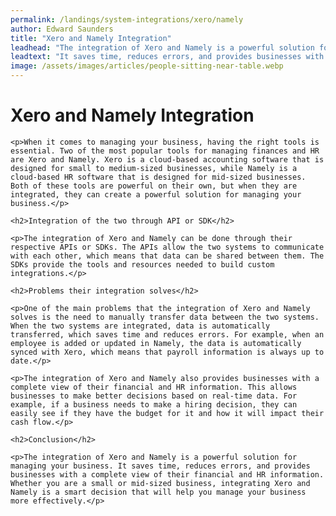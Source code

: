 ```yaml
---
permalink: /landings/system-integrations/xero/namely
author: Edward Saunders
title: "Xero and Namely Integration"
leadhead: "The integration of Xero and Namely is a powerful solution for managing your business"
leadtext: "It saves time, reduces errors, and provides businesses with a complete view of their financial and HR information. Whether you are a small or mid-sized business, integrating Xero and Namely is a smart decision that will help you manage your business more effectively."
image: /assets/images/articles/people-sitting-near-table.webp
---
```

<div class="arttext">    <h1>Xero and Namely Integration</h1>

    <p>When it comes to managing your business, having the right tools is essential. Two of the most popular tools for managing finances and HR are Xero and Namely. Xero is a cloud-based accounting software that is designed for small to medium-sized businesses, while Namely is a cloud-based HR software that is designed for mid-sized businesses. Both of these tools are powerful on their own, but when they are integrated, they can create a powerful solution for managing your business.</p>

    <h2>Integration of the two through API or SDK</h2>

    <p>The integration of Xero and Namely can be done through their respective APIs or SDKs. The APIs allow the two systems to communicate with each other, which means that data can be shared between them. The SDKs provide the tools and resources needed to build custom integrations.</p>

    <h2>Problems their integration solves</h2>

    <p>One of the main problems that the integration of Xero and Namely solves is the need to manually transfer data between the two systems. When the two systems are integrated, data is automatically transferred, which saves time and reduces errors. For example, when an employee is added or updated in Namely, the data is automatically synced with Xero, which means that payroll information is always up to date.</p>

    <p>The integration of Xero and Namely also provides businesses with a complete view of their financial and HR information. This allows businesses to make better decisions based on real-time data. For example, if a business needs to make a hiring decision, they can easily see if they have the budget for it and how it will impact their cash flow.</p>

    <h2>Conclusion</h2>

    <p>The integration of Xero and Namely is a powerful solution for managing your business. It saves time, reduces errors, and provides businesses with a complete view of their financial and HR information. Whether you are a small or mid-sized business, integrating Xero and Namely is a smart decision that will help you manage your business more effectively.</p>
</div>